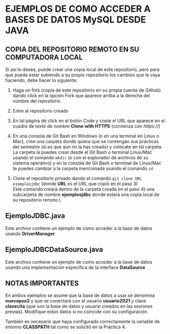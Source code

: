 # EJEMPLOS DE COMO ACCEDER A BASES DE DATOS MySQL DESDE JAVA

## COPIA DEL REPOSITORIO REMOTO EN SU COMPUTADORA LOCAL


Si así lo desea, puede crear una copia local de este repositorio, pero para que pueda estar subiendo a su propio repositorio los cambios que le vaya haciendo, debe hacer lo siguiente:
1. Haga un fork (copia de este repositorio en su propia cuenta de Github) dando click en la opción Fork que aparece arriba a la derecha del nombre del repositorio

2. Entre al repositorio creado

3. En tal página dé click en el botón Code y copie el URL que aparece en el cuadro de texto de nombre **Clone with HTTPS** (comienza con *https://*)

4. En una consola de Git Bash en Windows (o en una terminal en Linux o Mac), cree una carpeta donde quiera que se contengan sus prácticas del semestre (si es que aún no la has creado) y colócate en tal carpeta. La carpeta la puedes crear desde el Git Bash o terminal Linux/Mac usando el comando `mkdir` (o con el explorador de archivos de su sistema operativo) y en la consola de Git Bash o terminal de Linux/Mac te puedes cambiar a la carpeta mencionada usando el comando `cd`

5. Clone el repositorio privado dando el comando `git clone URL ejemplosjdbc`
 (donde **URL** es el URL que copió en el paso 3)\
 Este comando creará dentro de la carpeta creada en el paso 4) una subcarpeta de nombre **ejemplosjdbc** donde estará una copia local de su repositorio remoto.\

## EjemploJDBC.java

Este archivo contiene un ejemplo de como acceder a la base de datos usando **DriverManager**


## EjemploJDBCDataSource.java

Este archivo contiene un ejemplo de como acceder a la base de datos usando una implementación específica de la interface **DataSource**

## NOTAS IMPORTANTES

En ambos ejemplos se asume que la base de datos a usar se denomina **nuevapoo2** y que se conectará con el usuario **usuario2021** y clave **clavecita** (que son la base de datos y usuario creados en las sesiones previas). Modifique estos datos si no coincide con su configuración.

También es necesario que haya configurado correctamente la variable de entorno **CLASSPATH** tal como se solicitó en la Práctica 4.
